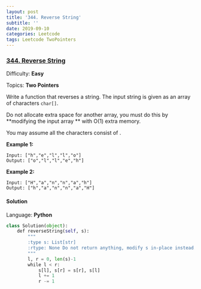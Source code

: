 ```yaml
---
layout: post
title: '344. Reverse String'
subtitle: ''
date: 2019-09-10
categories: Leetcode
tags: Leetcode TwoPointers
---
```

### [344\. Reverse String](https://leetcode.com/problems/reverse-string/)

Difficulty: **Easy**

Topics: **Two Pointers**

Write a function that reverses a string. The input string is given as an array of characters `char[]`.

Do not allocate extra space for another array, you must do this by **modifying the input array ** with O(1) extra memory.

You may assume all the characters consist of .


**Example 1:**

```
Input: ["h","e","l","l","o"]
Output: ["o","l","l","e","h"]
```


**Example 2:**

```
Input: ["H","a","n","n","a","h"]
Output: ["h","a","n","n","a","H"]
```


#### Solution

Language: **Python**

```python
class Solution(object):
    def reverseString(self, s):
        """
        :type s: List[str]
        :rtype: None Do not return anything, modify s in-place instead.
        """
        l, r = 0, len(s)-1
        while l < r:
            s[l], s[r] = s[r], s[l]
            l += 1
            r -= 1
```